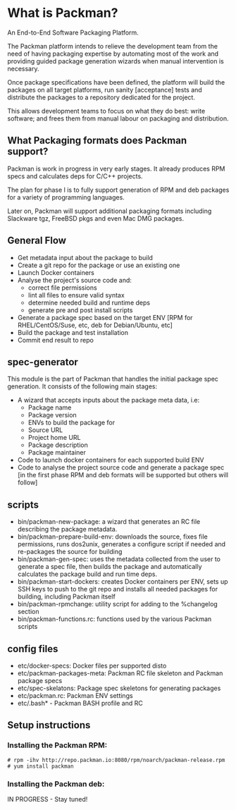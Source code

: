 # What is Packman?
An End-to-End Software Packaging Platform.

The Packman platform intends to relieve the development team from the need of having packaging expertise by automating most of the work and providing guided package generation wizards when manual intervention is necessary.

Once package specifications have been defined, the platform will build the packages on all target platforms, run sanity [acceptance] tests and distribute the packages to a repository dedicated for the project.

This allows development teams to focus on what they do best: write software; and frees them from manual labour on packaging and distribution.

## What Packaging formats does Packman support?
Packman is work in progress in very early stages.
It already produces RPM specs and calculates deps for C/C++ projects.

The plan for phase I is to fully support generation of RPM and deb packages for a variety of programming languages.

Later on, Packman will support additional packaging formats including Slackware tgz, FreeBSD pkgs and even Mac DMG packages.

## General Flow
- Get metadata input about the package to build
- Create a git repo for the package or use an existing one
- Launch Docker containers
- Analyse the project's source code and:
	- correct file permissions
	- lint all files to ensure valid syntax
	- determine needed build and runtime deps
	- generate pre and post install scripts
- Generate a package spec based on the target ENV [RPM for RHEL/CentOS/Suse, etc, deb for Debian/Ubuntu, etc]
- Build the package and test installation 
- Commit end result to repo

## spec-generator
This module is the part of Packman that handles the initial package spec generation.
It consists of the following main stages:
-  A wizard that accepts inputs about the package meta data, i.e:
	- Package name
	- Package version
	- ENVs to build the package for
	- Source URL
	- Project home URL
	- Package description
	- Package maintainer
- Code to launch docker containers for each supported build ENV
- Code to analyse the project source code and generate a package spec [in the first phase RPM and deb formats will be supported but others will follow]

## scripts

- bin/packman-new-package: a wizard that generates an RC file describing the package metadata.
- bin/packman-prepare-build-env: downloads the source, fixes file permissions, runs dos2unix, generates a configure script if needed and re-packages the source for building
- bin/packman-gen-spec: uses the metadata collected from the user to generate a spec file, then builds the package and automatically calculates the package build and run time deps. 
- bin/packman-start-dockers: creates Docker containers per ENV, sets up SSH keys to push to the git repo and installs all needed packages for building, including Packman itself
- bin/packman-rpmchange: utility script for adding to the %changelog section
- bin/packman-functions.rc: functions used by the various Packman scripts

## config files
- etc/docker-specs: Docker files per supported disto
- etc/packman-packages-meta: Packman RC file skeleton and Packman package specs
- etc/spec-skelatons: Package spec skeletons for generating packages
- etc/packman.rc: Packman ENV settings
- etc/.bash\* - Packman BASH profile and RC 

## Setup instructions
### Installing the Packman RPM:
```
# rpm -ihv http://repo.packman.io:8080/rpm/noarch/packman-release.rpm
# yum install packman
```
### Installing the Packman deb:
IN PROGRESS - Stay tuned!

